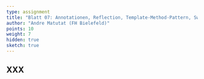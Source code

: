 ```yaml
---
type: assignment
title: "Blatt 07: Annotationen, Reflection, Template-Method-Pattern, Swing"
author: "Andre Matutat (FH Bielefeld)"
points: 10
weight: 7
hidden: true
sketch: true
---
```



## XXX
